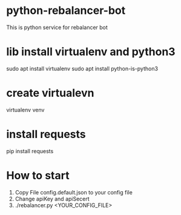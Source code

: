 # python-rebalancer-bot
This is python service for rebalancer bot

#   lib install virtualenv and python3
sudo apt install virtualenv
sudo apt install python-is-python3

#   create virtualevn
virtualenv venv

#   install requests 
pip install requests

<!-- #   install pandas 
pip install pandasp -->
#   How to start
1. Copy File config.default.json to your  config file
2. Change apiKey and apiSecert
3. ./rebalancer.py <YOUR_CONFIG_FILE> 